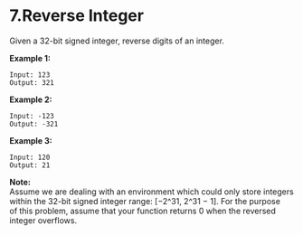 # 7.Reverse Integer

Given a 32-bit signed integer, reverse digits of an integer.  

**Example 1:**  

	Input: 123  
	Output: 321  

**Example 2:**  

	Input: -123  
	Output: -321  

**Example 3:**  

	Input: 120  
	Output: 21

**Note:**  
Assume we are dealing with an environment which could only store integers within the 32-bit signed integer range: [−2^31,  2^31 − 1]. For the purpose   
of this problem, assume that your function returns 0 when the reversed integer overflows.